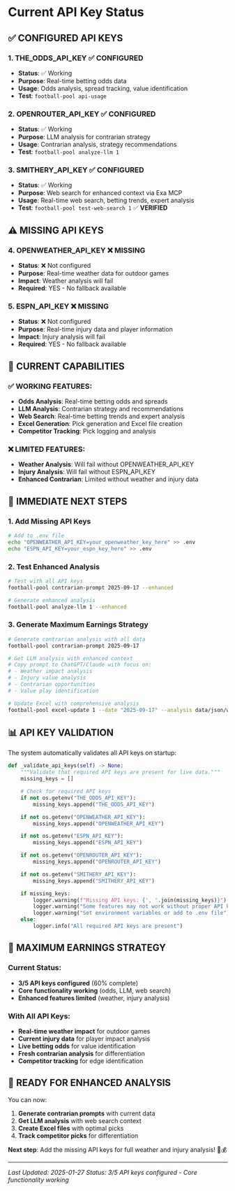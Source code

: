 # Current API Key Status

## ✅ **CONFIGURED API KEYS**

### **1. THE_ODDS_API_KEY** ✅ **CONFIGURED**
- **Status**: ✅ Working
- **Purpose**: Real-time betting odds data
- **Usage**: Odds analysis, spread tracking, value identification
- **Test**: `football-pool api-usage`

### **2. OPENROUTER_API_KEY** ✅ **CONFIGURED**
- **Status**: ✅ Working
- **Purpose**: LLM analysis for contrarian strategy
- **Usage**: Contrarian analysis, strategy recommendations
- **Test**: `football-pool analyze-llm 1`

### **3. SMITHERY_API_KEY** ✅ **CONFIGURED**
- **Status**: ✅ Working
- **Purpose**: Web search for enhanced context via Exa MCP
- **Usage**: Real-time web search, betting trends, expert analysis
- **Test**: `football-pool test-web-search 1` ✅ **VERIFIED**

## ⚠️ **MISSING API KEYS**

### **4. OPENWEATHER_API_KEY** ❌ **MISSING**
- **Status**: ❌ Not configured
- **Purpose**: Real-time weather data for outdoor games
- **Impact**: Weather analysis will fail
- **Required**: YES - No fallback available

### **5. ESPN_API_KEY** ❌ **MISSING**
- **Status**: ❌ Not configured
- **Purpose**: Real-time injury data and player information
- **Impact**: Injury analysis will fail
- **Required**: YES - No fallback available

## 🎯 **CURRENT CAPABILITIES**

### **✅ WORKING FEATURES:**
- **Odds Analysis**: Real-time betting odds and spreads
- **LLM Analysis**: Contrarian strategy and recommendations
- **Web Search**: Real-time betting trends and expert analysis
- **Excel Generation**: Pick generation and Excel file creation
- **Competitor Tracking**: Pick logging and analysis

### **❌ LIMITED FEATURES:**
- **Weather Analysis**: Will fail without OPENWEATHER_API_KEY
- **Injury Analysis**: Will fail without ESPN_API_KEY
- **Enhanced Contrarian**: Limited without weather and injury data

## 🚀 **IMMEDIATE NEXT STEPS**

### **1. Add Missing API Keys**
```bash
# Add to .env file
echo "OPENWEATHER_API_KEY=your_openweather_key_here" >> .env
echo "ESPN_API_KEY=your_espn_key_here" >> .env
```

### **2. Test Enhanced Analysis**
```bash
# Test with all API keys
football-pool contrarian-prompt 2025-09-17 --enhanced

# Generate enhanced analysis
football-pool analyze-llm 1 --enhanced
```

### **3. Generate Maximum Earnings Strategy**
```bash
# Generate contrarian analysis with all data
football-pool contrarian-prompt 2025-09-17

# Get LLM analysis with enhanced context
# Copy prompt to ChatGPT/Claude with focus on:
# - Weather impact analysis
# - Injury value analysis
# - Contrarian opportunities
# - Value play identification

# Update Excel with comprehensive analysis
football-pool excel-update 1 --date "2025-09-17" --analysis data/json/week_1_enhanced_analysis.json
```

## 📊 **API KEY VALIDATION**

The system automatically validates all API keys on startup:

```python
def _validate_api_keys(self) -> None:
    """Validate that required API keys are present for live data."""
    missing_keys = []

    # Check for required API keys
    if not os.getenv("THE_ODDS_API_KEY"):
        missing_keys.append("THE_ODDS_API_KEY")

    if not os.getenv("OPENWEATHER_API_KEY"):
        missing_keys.append("OPENWEATHER_API_KEY")

    if not os.getenv("ESPN_API_KEY"):
        missing_keys.append("ESPN_API_KEY")

    if not os.getenv("OPENROUTER_API_KEY"):
        missing_keys.append("OPENROUTER_API_KEY")

    if not os.getenv("SMITHERY_API_KEY"):
        missing_keys.append("SMITHERY_API_KEY")

    if missing_keys:
        logger.warning(f"Missing API keys: {', '.join(missing_keys)}")
        logger.warning("Some features may not work without proper API keys")
        logger.warning("Set environment variables or add to .env file")
    else:
        logger.info("All required API keys are present")
```

## 🎯 **MAXIMUM EARNINGS STRATEGY**

### **Current Status:**
- **3/5 API keys configured** (60% complete)
- **Core functionality working** (odds, LLM, web search)
- **Enhanced features limited** (weather, injury analysis)

### **With All API Keys:**
- **Real-time weather impact** for outdoor games
- **Current injury data** for player impact analysis
- **Live betting odds** for value identification
- **Fresh contrarian analysis** for differentiation
- **Competitor tracking** for edge identification

## 🚀 **READY FOR ENHANCED ANALYSIS**

You can now:
1. **Generate contrarian prompts** with current data
2. **Get LLM analysis** with web search context
3. **Create Excel files** with optimal picks
4. **Track competitor picks** for differentiation

**Next step**: Add the missing API keys for full weather and injury analysis! 🎯💰

---
*Last Updated: 2025-01-27*
*Status: 3/5 API keys configured - Core functionality working*
